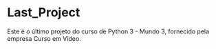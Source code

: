 # Last_Project
Este é o último projeto do curso de Python 3 - Mundo 3, fornecido pela empresa Curso em Vídeo.
